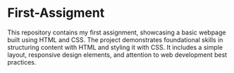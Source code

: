 # First-Assigment
This repository contains my first assignment, showcasing a basic webpage built using HTML and CSS. The project demonstrates foundational skills in structuring content with HTML and styling it with CSS. It includes a simple layout, responsive design elements, and attention to web development best practices.
